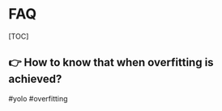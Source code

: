 # FAQ

[TOC]



## 👉 How to know that when overfitting is achieved?
#yolo #overfitting



[How to know that when does overfitting is achieved? #4319 | Github]: https://github.com/ultralytics/yolov5/issues/4319

[How do you know the accuracy of the model on the test set? #1129 | Github]: https://github.com/ultralytics/ultralytics/issues/1129

